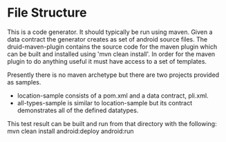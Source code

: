 File Structure
============

This is a code generator.
It should typically be run using maven.
Given a data contract the generator creates
as set of android source files.
The druid-maven-plugin contains the source code for the
maven plugin which can be built and installed using 'mvn clean install'.
In order for the maven plugin to do anything useful it must 
have access to a set of templates.

Presently there is no maven archetype but there are
two projects provided as samples.

  * location-sample consists of a pom.xml and a data contract, pli.xml.
  * all-types-sample is similar to location-sample but its contract
     demonstrates all of the defined datatypes.

This test result can be built and run from
that directory with the following:
  mvn clean install android:deploy android:run


